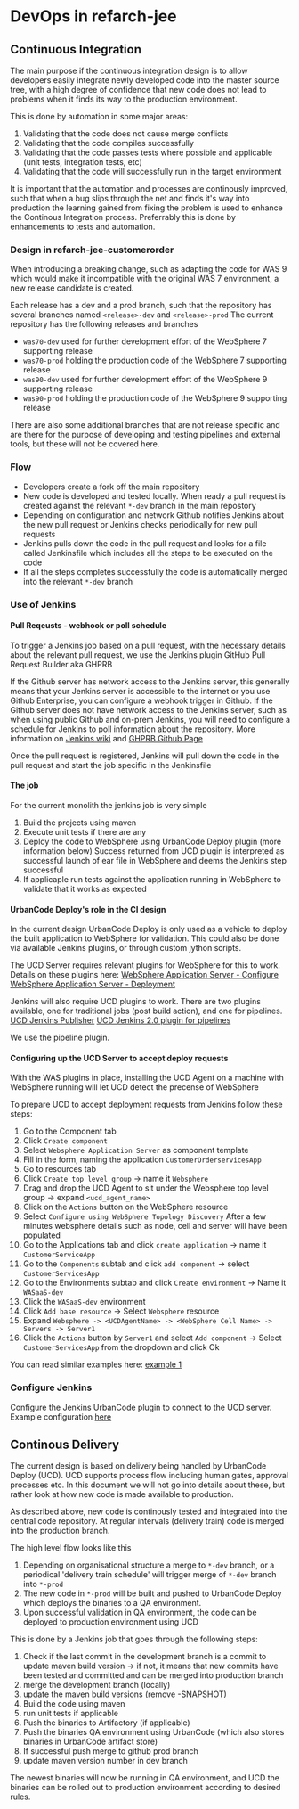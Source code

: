 # DevOps in refarch-jee


## Continuous Integration

The main purpose if the continuous integration design is to allow developers easily integrate newly developed code into the master source tree, with a high degree of confidence that new code does not lead to problems when it finds its way to the production environment.


This is done by automation in some major areas:

   1. Validating that the code does not cause merge conflicts
   2. Validating that the code compiles successfully
   3. Validating that the code passes tests where possible and applicable (unit tests, integration tests, etc)
   4. Validating that the code will successfully run in the target environment
   
It is important that the automation and processes are continously improved, such that when a bug slips through the net and finds it's way into production the learning gained from fixing the problem is used to enhance the Continous Integration process. Preferrably this is done by enhancements to tests and automation.



### Design in refarch-jee-customerorder

When introducing a breaking change, such as adapting the code for WAS 9 which would make it incompatible with the original WAS 7 environment, a new release candidate is created.

Each release has a dev and a prod branch, such that the repository has several branches named ```<release>-dev``` and ```<release>-prod```
The current repository has the following releases and branches
   - ```was70-dev``` used for further development effort of the WebSphere 7 supporting release
   - ```was70-prod``` holding the production code of the WebSphere 7 supporting release
   - ```was90-dev``` used for further development effort of the WebSphere 9 supporting release
   - ```was90-prod``` holding the production code of the WebSphere 9 supporting release
   
There are also some additional branches that are not release specific and are there for the purpose of developing and testing pipelines and external tools, but these will not be covered here.

### Flow
   
   - Developers create a fork off the main repository
   - New code is developed and tested locally. When ready a pull request is created against the relevant ```*-dev``` branch in the main repostory
   - Depending on configuration and network Github notifies Jenkins about the new pull request or Jenkins checks periodically for new pull requests
   - Jenkins pulls down the code in the pull request and looks for a file called Jenkinsfile which includes all the steps to be executed on the code
   - If all the steps completes successfully the code is automatically merged into the relevant ```*-dev``` branch

   

### Use of Jenkins

#### Pull Reqeusts - webhook or poll schedule

To trigger a Jenkins job based on a pull request, with the necessary details about the relevant pull request, we use the Jenkins plugin GitHub Pull Request Builder aka GHPRB

If the Github server has network access to the Jenkins server, this generally means that your Jenkins server is accessible to the internet or you use Github Enterprise, 
you can configure a webhook trigger in Github.
If the Github server does not have network access to the Jenkins server, such as when using public Github and on-prem Jenkins, you will need to configure a schedule for Jenkins to poll information about the repository.
More information on [Jenkins wiki](https://wiki.jenkins.io/display/JENKINS/GitHub+pull+request+builder+plugin) and [GHPRB Github Page](https://github.com/jenkinsci/ghprb-plugin)

Once the pull request is registered, Jenkins will pull down the code in the pull request and start the job specific in the Jenkinsfile

#### The job

For the current monolith the jenkins job is very simple

   1. Build the projects using maven
   2. Execute unit tests if there are any
   3. Deploy the code to WebSphere using UrbanCode Deploy plugin (more information below)
      Success returned from UCD plugin is interpreted as successful launch of ear file in WebSphere and deems the Jenkins step successful
   4. If applicaple run tests against the application running in WebSphere to validate that it works as expected
   
#### UrbanCode Deploy's role in the CI design
In the current design UrbanCode Deploy is only used as a vehicle to deploy the built application to WebSphere for validation.
This could also be done via available Jenkins plugins, or through custom jython scripts.

The UCD Server requires relevant plugins for WebSphere for this to work.
Details on these plugins here:
[WebSphere Application Server - Configure](https://developer.ibm.com/urbancode/plugin/websphere-application-server-configure/)
[WebSphere Application Server - Deployment](https://developer.ibm.com/urbancode/plugin/websphere-application-server-deployment/)

Jenkins will also require UCD plugins to work.
There are two plugins available, one for traditional jobs (post build action), and one for pipelines. 
[UCD Jenkins Publisher](https://developer.ibm.com/urbancode/plugin/jenkins/)
[UCD Jenkins 2.0 plugin for pipelines](https://developer.ibm.com/urbancode/plugin/jenkins-2-0/)

We use the pipeline plugin.


#### Configuring up the UCD Server to accept deploy requests
With the WAS plugins in place, installing the UCD Agent on a machine with WebSphere running will let UCD detect the precense of WebSphere

To prepare UCD to accept deployment requests from Jenkins follow these steps:
1. Go to the Component tab
1. Click ```Create component```
1. Select ```Websphere Application Server``` as component template
1. Fill in the form, naming the application ```CustomerOrderservicesApp```
1. Go to resources tab
1. Click ```Create top level group```
 -> name it ```Websphere```
1. Drag and drop the UCD Agent to sit under the Websphere top level group
 -> expand ```<ucd_agent_name>``` 
2. Click on the ```Actions``` button on the WebSphere resource
3. Select ```Configure using WebSphere Topology Discovery```
After a few minutes websphere details such as node, cell and server will have been populated
1. Go to the Applications tab and click ```create application```
-> name it ```CustomerServiceApp```
1. Go to the ```Components``` subtab and click ```add component```
-> select ```CustomerServicesApp```
1. Go to the Environments subtab and click ```Create environment```
-> Name it ```WASaaS-dev```
1. Click the ```WASaaS-dev``` environment
1. Click ```Add base resource```
-> Select ```Websphere``` resource
1. Expand ```Websphere -> <UCDAgentName> -> <WebSphere Cell Name> -> Servers -> Server1```
1. Click the ```Actions``` button by ```Server1``` and select ```Add component```
-> Select ```CustomerServicesApp``` from the dropdown and click Ok

You can read similar examples here: [example 1](https://developer.ibm.com/urbancode/docs/jenkins-build-step-integration-with-ibm-urbancode-deploy/)
### Configure Jenkins
Configure the Jenkins UrbanCode plugin to connect to the UCD server.
Example configuration [here](https://developer.ibm.com/urbancode/docs/integrating-jenkins-ibm-urbancode-deploy/)


## Continous Delivery

The current design is based on delivery being handled by UrbanCode Deploy (UCD). UCD supports process flow including human gates, approval processes etc.
In this document we will not go into details about these, but rather look at how new code is made available to production.

As described above, new code is continously tested and integrated into the central code repository.
At regular intervals (delivery train) code is merged into the production branch.

The high level flow looks like this
1. Depending on organisational structure a merge to ```*-dev``` branch, or a periodical 'delivery train schedule' will trigger merge of ```*-dev``` branch into ```*-prod```
1. The new code in ```*-prod``` will be built and pushed to UrbanCode Deploy which deploys the binaries to a QA environment.
1. Upon successful validation in QA environment, the code can be deployed to production environment using UCD
   
This is done by a Jenkins job that goes through the following steps:
1. Check if the last commit in the development branch is a commit to update maven build version
-> if not, it means that new commits have been tested and committed and can be merged into production branch
1. merge the development branch (locally)
1. update the maven build versions (remove -SNAPSHOT)
1. Build the code using maven
1. run unit tests if applicable
1. Push the binaries to Artifactory (if applicable)
1. Push the binaries QA environment using UrbanCode (which also stores binaries in UrbanCode artifact store)
1. If successful push merge to github prod branch
1. update maven version number in dev branch

The newest binaries will now be running in QA environment, and UCD the binaries can be rolled out to production environment according to desired rules.

